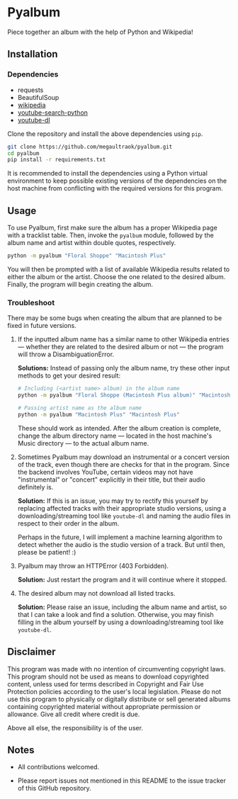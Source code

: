 # Pyalbum

Piece together an album with the help of Python and Wikipedia!

## Installation

### Dependencies

* requests
* BeautifulSoup
* [wikipedia](https://github.com/goldsmith/Wikipedia)
* [youtube-search-python](https://github.com/alexmercerind/youtube-search-python)
* [youtube-dl](https://github.com/ytdl-org/youtube-dl)

Clone the repository and install the above dependencies using `pip`.

```bash
git clone https://github.com/megaultraok/pyalbum.git
cd pyalbum
pip install -r requirements.txt
```

It is recommended to install the dependencies using a Python virtual
environment to keep possible existing versions of the dependencies on the host
machine from conflicting with the required versions for this program.

## Usage

To use Pyalbum, first make sure the album has a proper Wikipedia page
with a tracklist table. Then, invoke the `pyalbum` module, followed by the album
name and artist within double quotes, respectively.

```bash
python -m pyalbum "Floral Shoppe" "Macintosh Plus"
```
You will then be prompted with a list of available Wikipedia results related to
either the album or the artist. Choose the one related to the desired album.
Finally, the program will begin creating the album.

### Troubleshoot

There may be some bugs when creating the album that are planned to be fixed in
future versions.

1. If the inputted album name has a similar name to other Wikipedia entries
&mdash; whether they are related to the desired album or not &mdash; the program
will throw a DisambiguationError.

    **Solutions:** Instead of passing only the album name, try these other input
    methods to get your desired result:

    ```bash
    # Including (<artist name> album) in the album name
    python -m pyalbum "Floral Shoppe (Macintosh Plus album)" "Macintosh Plus"
    ```

    ```bash
    # Passing artist name as the album name
    python -m pyalbum "Macintosh Plus" "Macintosh Plus"
    ```

    These should work as intended. After the album creation is complete, change
    the album directory name &mdash; located in the host machine's Music directory
    &mdash; to the actual album name.

2. Sometimes Pyalbum may download an instrumental or a concert version of the
track, even though there are checks for that in the program. Since the backend
involves YouTube, certain videos may not have "instrumental" or "concert"
explicitly in their title, but their audio definitely is.

    **Solution:** If this is an issue, you may try to rectify this yourself by
    replacing affected tracks with their appropriate studio versions, using a
    downloading/streaming tool like `youtube-dl` and naming the audio files in
    respect to their order in the album.

    Perhaps in the future, I will implement a machine learning algorithm to
    detect whether the audio is the studio version of a track. But until then,
    please be patient! :)

3. Pyalbum may throw an HTTPError (403 Forbidden).

    **Solution:** Just restart the program and it will continue where it stopped.

4. The desired album may not download all listed tracks.

    **Solution:** Please raise an issue, including the album name and artist, so
    that I can take a look and find a solution. Otherwise, you may finish filling
    in the album yourself by using a downloading/streaming tool like `youtube-dl`.

## Disclaimer

This program was made with no intention of circumventing copyright laws. This
program should not be used as means to download copyrighted content, unless used
for terms described in Copyright and Fair Use Protection policies according to
the user's local legislation. Please do not use this program to physically or
digitally distribute or sell generated albums containing copyrighted material
without appropriate permission or allowance. Give all credit where credit is due.

Above all else, the responsibility is of the user.

## Notes

* All contributions welcomed.

* Please report issues not mentioned in this README to the issue tracker of this
GitHub repository.